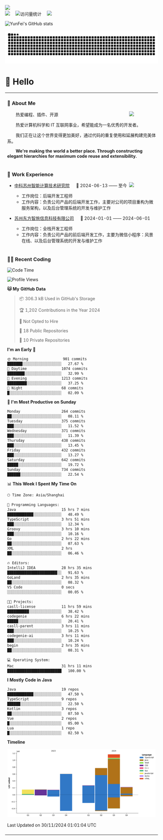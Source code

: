  <!-- dynamic typing effect 动态打字效果 -->
  <div>
    <a href="http://yunfei.plus">
      <img src="https://readme-typing-svg.demolab.com?font=Fira+Code&pause=1000&width=435&lines=console.log(%22Hello%2C%20World%22);祝您今天愉快!&center=true&size=27" />
    </a>
  </div>

  <div>
    <a href="http://yunfei.plus/"><img src="https://img.shields.io/badge/Website-博客-8c36db" /></a>&emsp;
    <!-- visitor -->
    <img src="https://komarev.com/ghpvc/?username=yunfeidog&label=Views&color=orange&style=flat" alt="访问量统计" />&emsp;
    <!-- wakatime -->    
    <a href="https://wakatime.com/@yunfeidog"><img src="https://wakatime.com/badge/user/42d0678c-368b-448b-9a77-5d21c5b55352.svg" /></a>
  </div>

![YunFei's GitHub stats](https://github-readme-stats.vercel.app/api?username=yunfeidog)

![snake](./dist/github-contribution-grid-snake.svg)

#  🙋 Hello

<table>


<tr><td>

### 🤺 About Me

<img align="right" width="88" src="https://cdn.jsdelivr.net/gh/yunfeidog/yunfeidog/assets/images/jobs.png" />

<p>&emsp;&emsp;热爱编程、插件、开源</p>
<p>&emsp;&emsp;热爱计算机科学和 IT 互联网事业，希望能成为一名优秀的开发者。</p>
<p>&emsp;&emsp;我们正在让这个世界变得更加美好，通过代码的重复使用和延展构建完美体系。</p>
<p>&emsp;&emsp;<strong>We're making the world a better place. Through constructing elegant hierarchies for maximum code reuse and extensibility.</strong></p>

</td></tr> 

<tr><td>

### 🏢 Work Experience

<img align="right" width="88" src="https://cdn.jsdelivr.net/gh/yunfeidog/yunfeidog/assets/images/yuanze.png" />

- [中科苏州智能计算技术研究院](http://iict.ac.cn/sy) &emsp; 📌 2024-06-13 —— 至今

  - 工作岗位：后端开发工程师
  - 工作内容：负责公司产品的后端开发工作，主要对公司的项目重构为微服务架构，以及后台管理系统的开发与维护工作

- [苏州东方智旅信息科技有限公司](http://www.leyoobao.com/) &emsp; 📌 2024-01-01 —— 2024-06-01

    - 工作岗位：全栈开发工程师
    - 工作内容：负责公司产品的前后端开发工作，主要为微信小程序：风景在线、以及后台管理系统的开发与维护工作


</td></tr>

<tr><td>

### 👩‍💻 Recent Coding
<!--START_SECTION:waka-->
![Code Time](http://img.shields.io/badge/Code%20Time-2%2C147%20hrs%2032%20mins-blue)

![Profile Views](http://img.shields.io/badge/Profile%20Views-1-blue)

**🐱 My GitHub Data** 

> 📦 306.3 kB Used in GitHub's Storage 
 > 
> 🏆 1,202 Contributions in the Year 2024
 > 
> 🚫 Not Opted to Hire
 > 
> 📜 18 Public Repositories 
 > 
> 🔑 10 Private Repositories 
 > 
**I'm an Early 🐤** 

```text
🌞 Morning                901 commits         ███████░░░░░░░░░░░░░░░░░░   27.67 % 
🌆 Daytime                1074 commits        ████████░░░░░░░░░░░░░░░░░   32.99 % 
🌃 Evening                1213 commits        █████████░░░░░░░░░░░░░░░░   37.25 % 
🌙 Night                  68 commits          █░░░░░░░░░░░░░░░░░░░░░░░░   02.09 % 
```
📅 **I'm Most Productive on Sunday** 

```text
Monday                   264 commits         ██░░░░░░░░░░░░░░░░░░░░░░░   08.11 % 
Tuesday                  375 commits         ███░░░░░░░░░░░░░░░░░░░░░░   11.52 % 
Wednesday                371 commits         ███░░░░░░░░░░░░░░░░░░░░░░   11.39 % 
Thursday                 438 commits         ███░░░░░░░░░░░░░░░░░░░░░░   13.45 % 
Friday                   432 commits         ███░░░░░░░░░░░░░░░░░░░░░░   13.27 % 
Saturday                 642 commits         █████░░░░░░░░░░░░░░░░░░░░   19.72 % 
Sunday                   734 commits         ██████░░░░░░░░░░░░░░░░░░░   22.54 % 
```


📊 **This Week I Spent My Time On** 

```text
🕑︎ Time Zone: Asia/Shanghai

💬 Programming Languages: 
Java                     15 hrs 7 mins       ████████████░░░░░░░░░░░░░   48.49 % 
TypeScript               3 hrs 51 mins       ███░░░░░░░░░░░░░░░░░░░░░░   12.34 % 
Groovy                   3 hrs 10 mins       ███░░░░░░░░░░░░░░░░░░░░░░   10.16 % 
Go                       2 hrs 22 mins       ██░░░░░░░░░░░░░░░░░░░░░░░   07.63 % 
XML                      2 hrs               ██░░░░░░░░░░░░░░░░░░░░░░░   06.46 % 

🔥 Editors: 
IntelliJ IDEA            28 hrs 35 mins      ███████████████████████░░   91.63 % 
GoLand                   2 hrs 35 mins       ██░░░░░░░░░░░░░░░░░░░░░░░   08.32 % 
VS Code                  0 secs              ░░░░░░░░░░░░░░░░░░░░░░░░░   00.05 % 

🐱‍💻 Projects: 
casll-license            11 hrs 59 mins      ██████████░░░░░░░░░░░░░░░   38.42 % 
codegenie                6 hrs 22 mins       █████░░░░░░░░░░░░░░░░░░░░   20.41 % 
casll-parent             3 hrs 11 mins       ███░░░░░░░░░░░░░░░░░░░░░░   10.25 % 
codegenie-ai             3 hrs 11 mins       ███░░░░░░░░░░░░░░░░░░░░░░   10.24 % 
begin                    2 hrs 35 mins       ██░░░░░░░░░░░░░░░░░░░░░░░   08.31 % 

💻 Operating System: 
Mac                      31 hrs 11 mins      █████████████████████████   100.00 % 
```

**I Mostly Code in Java** 

```text
Java                     19 repos            ████████████░░░░░░░░░░░░░   47.50 % 
TypeScript               9 repos             ██████░░░░░░░░░░░░░░░░░░░   22.50 % 
Kotlin                   3 repos             ██░░░░░░░░░░░░░░░░░░░░░░░   07.50 % 
Vue                      2 repos             █░░░░░░░░░░░░░░░░░░░░░░░░   05.00 % 
Lua                      1 repo              █░░░░░░░░░░░░░░░░░░░░░░░░   02.50 % 
```



**Timeline**

![Lines of Code chart](https://raw.githubusercontent.com/yunfeidog/yunfeidog/main/assets/bar_graph.png)


 Last Updated on 30/11/2024 01:01:04 UTC
<!--END_SECTION:waka-->

</td></tr>




<tr><td>

